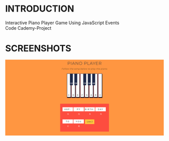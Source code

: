   
#  INTRODUCTION
Interactive Piano Player Game Using JavaScript Events
<br> Code Cademy-Project
 
   
   



 #  SCREENSHOTS
 
<img src = "Screenshot 2023-05-07 190749.png">
